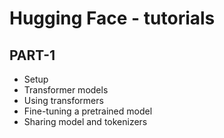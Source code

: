 # Hugging Face - tutorials

## PART-1
- Setup
- Transformer models
- Using transformers
- Fine-tuning a pretrained model
- Sharing model and tokenizers
